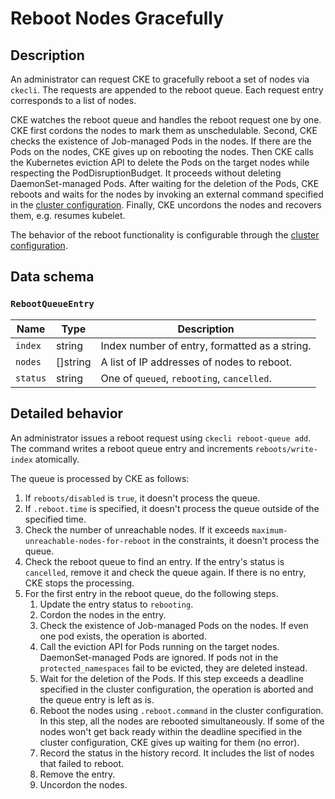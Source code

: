 Reboot Nodes Gracefully
======================

Description
-----------

An administrator can request CKE to gracefully reboot a set of nodes via `ckecli`.
The requests are appended to the reboot queue.
Each request entry corresponds to a list of nodes.

CKE watches the reboot queue and handles the reboot request one by one.
CKE first cordons the nodes to mark them as unschedulable.
Second, CKE checks the existence of Job-managed Pods in the nodes. If there are the Pods on the nodes, CKE gives up on rebooting the nodes.
Then CKE calls the Kubernetes eviction API to delete the Pods on the target nodes while respecting the PodDisruptionBudget.
It proceeds without deleting DaemonSet-managed Pods.
After waiting for the deletion of the Pods, CKE reboots and waits for the nodes by invoking an external command specified in the [cluster configuration](cluster.md#reboot).
Finally, CKE uncordons the nodes and recovers them, e.g. resumes kubelet.

The behavior of the reboot functionality is configurable through the [cluster configuration](cluster.md#reboot).


Data schema
-----------

### `RebootQueueEntry`

| Name     | Type     | Description                                   |
| -------- | -------- | --------------------------------------------- |
| `index`  | string   | Index number of entry, formatted as a string. |
| `nodes`  | []string | A list of IP addresses of nodes to reboot.    |
| `status` | string   | One of `queued`, `rebooting`, `cancelled`.    |


Detailed behavior
-----------------

An administrator issues a reboot request using `ckecli reboot-queue add`.
The command writes a reboot queue entry and increments `reboots/write-index` atomically.

The queue is processed by CKE as follows:

1. If `reboots/disabled` is `true`, it doesn't process the queue.
2. If `.reboot.time` is specified, it doesn't process the queue outside of the specified time.
3. Check the number of unreachable nodes. If it exceeds `maximum-unreachable-nodes-for-reboot` in the constraints, it doesn't process the queue.
4. Check the reboot queue to find an entry. If the entry's status is `cancelled`, remove it and check the queue again. If there is no entry, CKE stops the processing.
5. For the first entry in the reboot queue, do the following steps.
   1. Update the entry status to `rebooting`.
   2. Cordon the nodes in the entry.
   3. Check the existence of Job-managed Pods on the nodes. If even one pod exists, the operation is aborted.
   4. Call the eviction API for Pods running on the target nodes. DaemonSet-managed Pods are ignored. If pods not in the `protected_namespaces` fail to be evicted, they are deleted instead.
   5. Wait for the deletion of the Pods.  If this step exceeds a deadline specified in the cluster configuration, the operation is aborted and the queue entry is left as is.
   6. Reboot the nodes using `.reboot.command` in the cluster configuration. In this step, all the nodes are rebooted simultaneously. If some of the nodes won't get back ready within the deadline specified in the cluster configuration, CKE gives up waiting for them (no error).
   7. Record the status in the history record. It includes the list of nodes that failed to reboot.
   8. Remove the entry.
   9. Uncordon the nodes.


[LabelSelector]: https://kubernetes.io/docs/concepts/overview/working-with-objects/labels/#label-selectors
